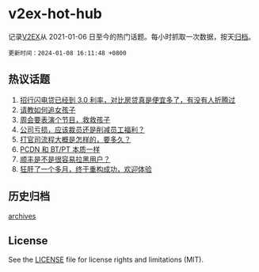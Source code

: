 # v2ex-hot-hub

 记录[V2EX](https://www.v2ex.com/)从 2021-01-06 日至今的热门话题。每小时抓取一次数据，按天[归档](archives)。

`更新时间：2024-01-08 16:11:48 +0800`

## 热议话题

1. [招行闪电贷已经到 3.0 利率，对比房贷真是便宜多了，有没有人折腾过](https://www.v2ex.com/t/1006684)
1. [请教如何追女孩子](https://www.v2ex.com/t/1006798)
1. [周会要表演个节目，救救孩子](https://www.v2ex.com/t/1006578)
1. [公司亏损，应该裁员还是削减员工福利？](https://www.v2ex.com/t/1006675)
1. [打官司流程大概是怎样的，要多久？](https://www.v2ex.com/t/1006698)
1. [PCDN 和 BT/PT 本质一样](https://www.v2ex.com/t/1006664)
1. [顺丰是不是很容易拉黑用户？](https://www.v2ex.com/t/1006713)
1. [狂肝了一个多月，终于重构成功，欢迎体验](https://www.v2ex.com/t/1006678)

## 历史归档

[archives](archives)

## License

See the [LICENSE](LICENSE) file for license rights and limitations (MIT).
